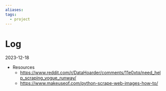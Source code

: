 ```yaml
---
aliases: 
tags:
  - project
---
```

# Log

2023-12-18

- Resources
	- https://www.reddit.com/r/DataHoarder/comments/11e0xtq/need_help_scraping_vogue_runway/
	- https://www.makeuseof.com/python-scrape-web-images-how-to/